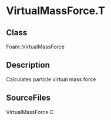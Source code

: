 # VirtualMassForce.T 
## Class
Foam::VirtualMassForce

## Description
Calculates particle virtual mass force

## SourceFiles
VirtualMassForce.C

